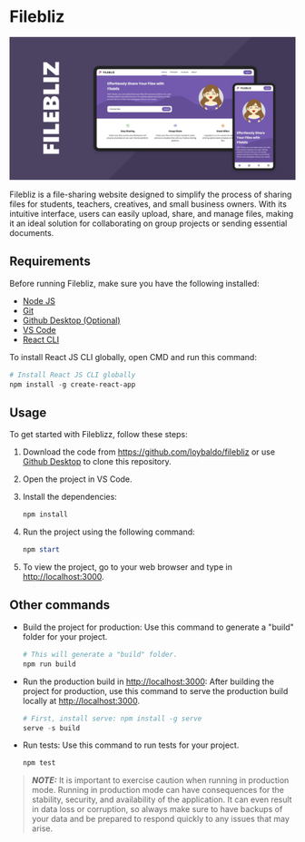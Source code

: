 # Filebliz

![Filebliz Banner](./src/assets/banner.jpg)

Filebliz is a file-sharing website designed to simplify the process of sharing files for students, teachers, creatives, and small business owners. With its intuitive interface, users can easily upload, share, and manage files, making it an ideal solution for collaborating on group projects or sending essential documents.

## Requirements

Before running Filebliz, make sure you have the following installed:

- [Node JS](https://nodejs.org/)
- [Git](https://git-scm.com/)
- [Github Desktop (Optional)](https://desktop.github.com/)
- [VS Code](https://code.visualstudio.com/)
- [React CLI](https://www.npmjs.com/package/create-react-app)

To install React JS CLI globally, open CMD and run this command:

```powershell
# Install React JS CLI globally
npm install -g create-react-app
```

## Usage

To get started with Fileblizz, follow these steps:

1. Download the code from <https://github.com/loybaldo/filebliz> or use [Github Desktop](https://desktop.github.com/) to clone this repository.

2. Open the project in VS Code.

3. Install the dependencies:

    ```powershell
    npm install
    ```

4. Run the project using the following command:

    ```powershell
    npm start
    ```

5. To view the project, go to your web browser and type in <http://localhost:3000>.

## Other commands

- Build the project for production:
Use this command to generate a "build" folder for your project.

    ```powershell
    # This will generate a "build" folder.
    npm run build
    ```

- Run the production build in <http://localhost:3000>:
After building the project for production, use this command to serve the production build locally at <http://localhost:3000>.

    ```powershell
    # First, install serve: npm install -g serve
    serve -s build
    ```

- Run tests:
Use this command to run tests for your project.

    ```powershell
    npm test
    ```

> **_NOTE:_**  It is important to exercise caution when running in production mode. Running in production mode can have consequences for the stability, security, and availability of the application. It can even result in data loss or corruption, so always make sure to have backups of your data and be prepared to respond quickly to any issues that may arise.
